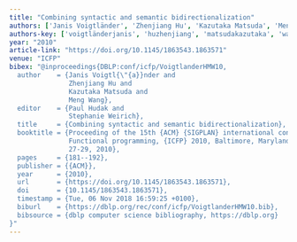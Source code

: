 ```yaml
---
title: "Combining syntactic and semantic bidirectionalization"
authors: ['Janis Voigtländer', 'Zhenjiang Hu', 'Kazutaka Matsuda', 'Meng Wang 0002']
authors-key: ['voigtländerjanis', 'huzhenjiang', 'matsudakazutaka', 'wangmeng']
year: "2010"
article-link: "https://doi.org/10.1145/1863543.1863571"
venue: "ICFP"
bibex: "@inproceedings{DBLP:conf/icfp/VoigtlanderHMW10,
  author    = {Janis Voigtl{\"{a}}nder and
               Zhenjiang Hu and
               Kazutaka Matsuda and
               Meng Wang},
  editor    = {Paul Hudak and
               Stephanie Weirich},
  title     = {Combining syntactic and semantic bidirectionalization},
  booktitle = {Proceeding of the 15th {ACM} {SIGPLAN} international conference on
               Functional programming, {ICFP} 2010, Baltimore, Maryland, USA, September
               27-29, 2010},
  pages     = {181--192},
  publisher = {{ACM}},
  year      = {2010},
  url       = {https://doi.org/10.1145/1863543.1863571},
  doi       = {10.1145/1863543.1863571},
  timestamp = {Tue, 06 Nov 2018 16:59:25 +0100},
  biburl    = {https://dblp.org/rec/conf/icfp/VoigtlanderHMW10.bib},
  bibsource = {dblp computer science bibliography, https://dblp.org}
}"
---
```


